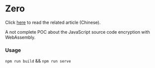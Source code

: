 # Zero

Click [here](https://www.yhspy.com/2019/04/10/%E6%B5%85%E8%B0%88%E5%89%8D%E7%AB%AF%E4%BB%A3%E7%A0%81%E5%8A%A0%E5%AF%86/) to read the related article (Chinese).

A not complete POC about the JavaScript source code encryption with WebAssembly.

### Usage

`npm run build` && `npm run serve`
